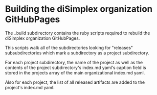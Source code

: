# Building the diSimplex organization GitHubPages

The _build subdirectory contains the ruby scripts required to rebuild 
the diSimplex organization GitHubPages.

This scripts walk all of the subdirectories looking for "releases" 
subsubdirectories which mark a subdirectory as a project subdirectory.

For each project subdirectory, the name of the project as well as the 
contents of the project subdirectory's index.md yaml's caption field is 
stored in the projects array of the main organizational index.md yaml.

Also for each project, the list of all released artifacts are added to 
the project's index.md yaml.

